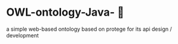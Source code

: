 # OWL-ontology-Java- 🚀
a simple web-based ontology based on protege for its api design / development
